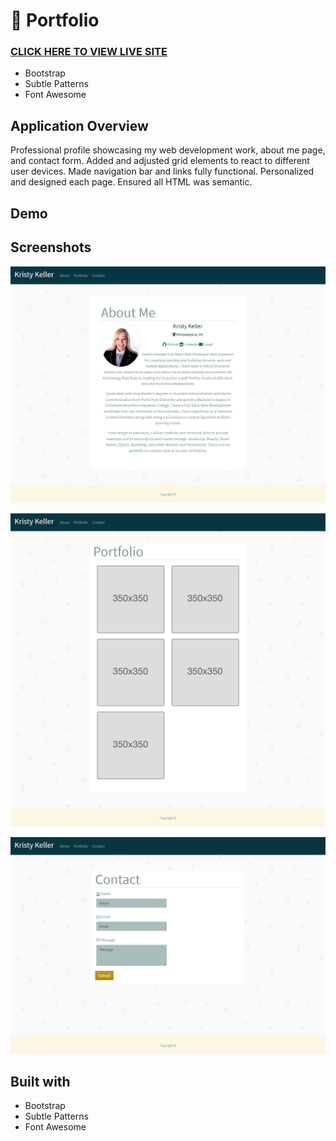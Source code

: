 # 👤 Portfolio
### [CLICK HERE TO VIEW LIVE SITE](https://kristykeller.github.io/)
* Bootstrap
* Subtle Patterns
* Font Awesome

## Application Overview
Professional profile showcasing my web development work, about me page, and contact form. Added and adjusted grid elements to react to different user devices. Made navigation bar and links fully functional. Personalized and designed each page. Ensured all HTML was semantic. 

## Demo

## Screenshots

![about](./assets/Images/about-me-page.png "about me screenshot")

![portfolio](./assets/Images/portfolio-page.png "portfolio screenshot")

![contact](./assets/Images/contact-page.png "contact screenshot")

## Built with
* Bootstrap
* Subtle Patterns
* Font Awesome
